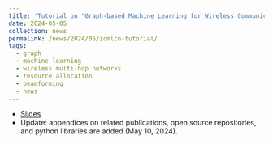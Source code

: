```yaml
---
title: 'Tutorial on "Graph-based Machine Learning for Wireless Communications" presented at IEEE ICMLCN 2024 in Stockholm, Sweden.'
date: 2024-05-05
collection: news
permalink: /news/2024/05/icmlcn-tutorial/
tags:
  - graph
  - machine learning
  - wireless multi-hop networks
  - resource allocation
  - beamforming
  - news
---
```


- [Slides](/files/icmlcn_2024_tutorial__ml4wireless.pdf)
- Update: appendices on related publications, open source repositories, and python libraries are added (May 10, 2024). 
